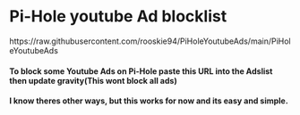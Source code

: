 <h1>Pi-Hole youtube Ad blocklist</h1>
https://raw.githubusercontent.com/rooskie94/PiHoleYoutubeAds/main/PiHoleYoutubeAds
<br>
<h4>To block some Youtube Ads on Pi-Hole paste this URL into the Adslist then update gravity(This wont block all ads)</h4>
<h4>I know theres other ways, but this works for now and its easy and simple.</h4>
